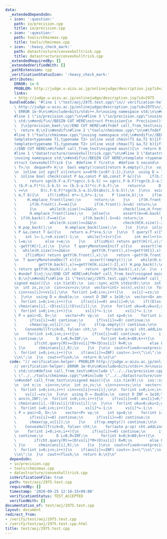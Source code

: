 ```yaml
---
data:
  _extendedDependsOn:
  - icon: ':question:'
    path: io/precision.cpp
    title: io/precision.cpp
  - icon: ':question:'
    path: tools/chminmax.cpp
    title: tools/chminmax.cpp
  - icon: ':heavy_check_mark:'
    path: datastructure/convexhulltrick.cpp
    title: datastructure/convexhulltrick.cpp
  _extendedRequiredBy: []
  _extendedVerifiedWith: []
  _pathExtension: cpp
  _verificationStatusIcon: ':heavy_check_mark:'
  attributes:
    ERROR: 1e-9
    PROBLEM: http://judge.u-aizu.ac.jp/onlinejudge/description.jsp?id=2975
    links:
    - http://judge.u-aizu.ac.jp/onlinejudge/description.jsp?id=2975
  bundledCode: "#line 1 \"test/aoj/2975.test.cpp\"\n// verification-helper: PROBLEM\
    \ http://judge.u-aizu.ac.jp/onlinejudge/description.jsp?id=2975\n// verification-helper:\
    \ ERROR 1e-9\n\n#include<bits/stdc++.h>\nusing namespace std;\n\n#define call_from_test\n\
    #line 1 \"io/precision.cpp\"\n\n#line 3 \"io/precision.cpp\"\nusing namespace\
    \ std;\n#endif\n//BEGIN CUT HERE\nstruct Precision{\n  Precision(){\n    cout<<fixed<<setprecision(12);\n\
    \  }\n}precision_beet;\n//END CUT HERE\n#ifndef call_from_test\nsigned main(){\n\
    \  return 0;\n}\n#endif\n#line 2 \"tools/chminmax.cpp\"\n\n#ifndef call_from_test\n\
    #line 5 \"tools/chminmax.cpp\"\nusing namespace std;\n#endif\n//BEGIN CUT HERE\n\
    template<typename T1,typename T2> inline void chmin(T1 &a,T2 b){if(a>b) a=b;}\n\
    template<typename T1,typename T2> inline void chmax(T1 &a,T2 b){if(a<b) a=b;}\n\
    //END CUT HERE\n#ifndef call_from_test\nsigned main(){\n  return 0;\n}\n#endif\n\
    #line 1 \"datastructure/convexhulltrick.cpp\"\n\n#line 3 \"datastructure/convexhulltrick.cpp\"\
    \nusing namespace std;\n#endif\n//BEGIN CUT HERE\ntemplate <typename T, bool isMin>\n\
    struct ConvexHullTrick {\n  #define F first\n  #define S second\n  using P = pair<T,\
    \ T>;\n  deque<P> H;\n  bool empty()const{return H.empty();}\n  void clear(){H.clear();}\n\
    \n  inline int sgn(T x){return x==0?0:(x<0?-1:1);}\n\n  using D = long double;\n\
    \  inline bool check(const P &a,const P &b,const P &c){\n    if(b.S==a.S||c.S==b.S)\n\
    \      return sgn(b.F-a.F)*sgn(c.S-b.S) >= sgn(c.F-b.F)*sgn(b.S-a.S);\n\n    //return\
    \ (b.F-a.F)*(c.S-b.S) >= (b.S-a.S)*(c.F-b.F);\n    return\n      D(b.F-a.F)*sgn(c.S-b.S)/D(abs(b.S-a.S))\
    \ >=\n      D(c.F-b.F)*sgn(b.S-a.S)/D(abs(c.S-b.S));\n  }\n\n  void addLine(T\
    \ m,T b){\n    if(!isMin) m*=-1,b*=-1;\n    P line(m,b);\n    if(empty()){\n \
    \     H.emplace_front(line);\n      return;\n    }\n    if(H.front().F<=m){\n\
    \      if(H.front().F==m){\n        if(H.front().S<=b) return;\n        H.pop_front();\n\
    \      }\n      while(H.size()>=2&&\n            check(line,H.front(),H[1])) H.pop_front();\n\
    \      H.emplace_front(line);\n    }else{\n      assert(m<=H.back().F);\n    \
    \  if(H.back().F==m){\n        if(H.back().S<=b) return;\n        H.pop_back();\n\
    \      }\n      while(H.size()>=2&&\n            check(H[H.size()-2],H.back(),line))\
    \ H.pop_back();\n      H.emplace_back(line);\n    }\n  }\n\n  inline T getY(const\
    \ P &a,const T &x){\n    return a.F*x+a.S;\n  }\n\n  T query(T x){\n    assert(!empty());\n\
    \    int l=-1,r=H.size()-1;\n    while(l+1<r){\n      int m=(l+r)>>1;\n      if(getY(H[m],x)>=getY(H[m+1],x))\
    \ l=m;\n      else r=m;\n    }\n    if(isMin) return getY(H[r],x);\n    return\
    \ -getY(H[r],x);\n  }\n\n  T queryMonotoneInc(T x){\n    assert(!empty());\n \
    \   while(H.size()>=2&&\n          getY(H.front(),x)>=getY(H[1],x)) H.pop_front();\n\
    \    if(isMin) return getY(H.front(),x);\n    return -getY(H.front(),x);\n  }\n\
    \n  T queryMonotoneDec(T x){\n    assert(!empty());\n    while(H.size()>=2&&\n\
    \          getY(H.back(),x)>=getY(H[H.size()-2],x)) H.pop_back();\n    if(isMin)\
    \ return getY(H.back(),x);\n    return -getY(H.back(),x);\n  }\n  #undef F\n \
    \ #undef S\n};\n//END CUT HERE\n#ifndef call_from_test\nsigned main(){\n  return\
    \ 0;\n}\n#endif\n#line 11 \"test/aoj/2975.test.cpp\"\n#undef call_from_test\n\n\
    signed main(){\n  cin.tie(0);\n  ios::sync_with_stdio(0);\n\n  int n;\n  cin>>n;\n\
    \n  int zx,zv;\n  cin>>zx>>zv;\n\n  vector<int> xs(n),vs(n);\n  for(int i=0;i<n;i++)\
    \ cin>>xs[i]>>vs[i];\n\n  for(int i=0;i<n;i++){\n    xs[i]-=zx;\n    vs[i]-=zv;\n\
    \  }\n\n  using D = double;\n  const D INF = 1e10;\n  vector<D> ans(n,INF);\n\
    \  for(int i=0;i<n;i++){\n    if(xs[i]==0) ans[i]=0;\n    if((D)xs[i]*(D)vs[i]<0)\
    \ chmin(ans[i],-(D)xs[i]/(D)vs[i]);\n  }\n\n  for(int uku=0;uku<2;uku++){\n  \
    \  for(int i=0;i<n;i++){\n      xs[i]*=-1;\n      vs[i]*=-1;\n    }\n\n    using\
    \ P = pair<D, D>;\n    vector<P> vp;\n    int sp=0;\n    for(int i=0;i<n;i++){\n\
    \      if(xs[i]>=0) continue;\n      if(vs[i]<=0) continue;\n      vp.emplace_back(vs[i],xs[i]);\n\
    \      chmax(sp,vs[i]);\n    }\n    if(vp.empty()) continue;\n\n    sort(vp.begin(),vp.end());\n\
    \    ConvexHullTrick<D, false> cht;\n    for(auto p:vp) cht.addLine(p.first,p.second);\n\
    \n    for(int i=0;i<n;i++){\n      if(xs[i]<=0) continue;\n      if(sp<=vs[i])\
    \ continue;\n      D L=0,R=INF;\n      for(int k=0;k<80;k++){\n        D M=(L+R)/2;\n\
    \        if(cht.query(M)>=(D)vs[i]*M+(D)xs[i]) R=M;\n        else L=M;\n     \
    \ }\n      chmin(ans[i],R);\n    }\n  }\n\n  cout<<fixed<<setprecision(12);\n\
    \  for(int i=0;i<n;i++){\n    if(ans[i]>=INF) cout<<-1<<\"\\n\";\n    else cout<<ans[i]<<\"\
    \\n\";\n  }\n  cout<<flush;\n  return 0;\n}\n"
  code: "// verification-helper: PROBLEM http://judge.u-aizu.ac.jp/onlinejudge/description.jsp?id=2975\n\
    // verification-helper: ERROR 1e-9\n\n#include<bits/stdc++.h>\nusing namespace\
    \ std;\n\n#define call_from_test\n#include \"../../io/precision.cpp\"\n#include\
    \ \"../../tools/chminmax.cpp\"\n#include \"../../datastructure/convexhulltrick.cpp\"\
    \n#undef call_from_test\n\nsigned main(){\n  cin.tie(0);\n  ios::sync_with_stdio(0);\n\
    \n  int n;\n  cin>>n;\n\n  int zx,zv;\n  cin>>zx>>zv;\n\n  vector<int> xs(n),vs(n);\n\
    \  for(int i=0;i<n;i++) cin>>xs[i]>>vs[i];\n\n  for(int i=0;i<n;i++){\n    xs[i]-=zx;\n\
    \    vs[i]-=zv;\n  }\n\n  using D = double;\n  const D INF = 1e10;\n  vector<D>\
    \ ans(n,INF);\n  for(int i=0;i<n;i++){\n    if(xs[i]==0) ans[i]=0;\n    if((D)xs[i]*(D)vs[i]<0)\
    \ chmin(ans[i],-(D)xs[i]/(D)vs[i]);\n  }\n\n  for(int uku=0;uku<2;uku++){\n  \
    \  for(int i=0;i<n;i++){\n      xs[i]*=-1;\n      vs[i]*=-1;\n    }\n\n    using\
    \ P = pair<D, D>;\n    vector<P> vp;\n    int sp=0;\n    for(int i=0;i<n;i++){\n\
    \      if(xs[i]>=0) continue;\n      if(vs[i]<=0) continue;\n      vp.emplace_back(vs[i],xs[i]);\n\
    \      chmax(sp,vs[i]);\n    }\n    if(vp.empty()) continue;\n\n    sort(vp.begin(),vp.end());\n\
    \    ConvexHullTrick<D, false> cht;\n    for(auto p:vp) cht.addLine(p.first,p.second);\n\
    \n    for(int i=0;i<n;i++){\n      if(xs[i]<=0) continue;\n      if(sp<=vs[i])\
    \ continue;\n      D L=0,R=INF;\n      for(int k=0;k<80;k++){\n        D M=(L+R)/2;\n\
    \        if(cht.query(M)>=(D)vs[i]*M+(D)xs[i]) R=M;\n        else L=M;\n     \
    \ }\n      chmin(ans[i],R);\n    }\n  }\n\n  cout<<fixed<<setprecision(12);\n\
    \  for(int i=0;i<n;i++){\n    if(ans[i]>=INF) cout<<-1<<\"\\n\";\n    else cout<<ans[i]<<\"\
    \\n\";\n  }\n  cout<<flush;\n  return 0;\n}\n"
  dependsOn:
  - io/precision.cpp
  - tools/chminmax.cpp
  - datastructure/convexhulltrick.cpp
  isVerificationFile: true
  path: test/aoj/2975.test.cpp
  requiredBy: []
  timestamp: '2020-09-25 12:16:15+09:00'
  verificationStatus: TEST_ACCEPTED
  verifiedWith: []
documentation_of: test/aoj/2975.test.cpp
layout: document
redirect_from:
- /verify/test/aoj/2975.test.cpp
- /verify/test/aoj/2975.test.cpp.html
title: test/aoj/2975.test.cpp
---
```

